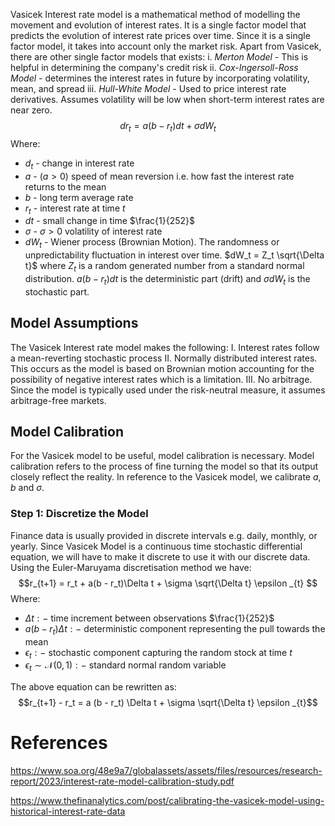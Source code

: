 Vasicek Interest rate model is a mathematical method of modelling the movement and evolution of interest rates. It is a single factor model that predicts the evolution of interest rate prices over time. Since it is a single factor model, it takes into account only the market risk.
Apart from Vasicek, there are other single factor models that exists:
	i. *Merton Model -* This is helpful in determining the company's credit risk
	ii. *Cox-Ingersoll-Ross Model -* determines the interest rates in future by incorporating volatility, mean, and spread
	iii. *Hull-White Model -* Used to price interest rate derivatives. Assumes volatility will be low when short-term interest rates are near zero.
$$dr_t = a(b -r_t)dt + \sigma dW_t$$
Where:

- $d_t$ - change in interest rate
- $a$ - $(a > 0)$ speed of mean reversion i.e. how fast the interest rate returns to the mean
- $b$ - long term average rate
- $r_t$ - interest rate at time $t$
- $dt$ - small change in time $\frac{1}{252}$
- $\sigma$ - $\sigma > 0$ volatility of interest rate
- $dW_t$ - Wiener process (Brownian Motion). The randomness or unpredictability fluctuation in interest over time. $dW_t = Z_t  \sqrt{\Delta t}$  where $Z_t$ is a random generated number from a standard normal distribution.
$a(b-r_t)dt$ is the deterministic part (drift) and $\sigma dW_t$ is the stochastic part.

## Model Assumptions
The Vasicek Interest rate model makes the following:
	I. Interest rates follow a mean-reverting stochastic process
	II. Normally distributed interest rates. This occurs as the model is based on Brownian motion accounting for the possibility of negative interest rates which is a limitation.
	III. No arbitrage. Since the model is typically used under the risk-neutral measure, it assumes arbitrage-free markets.
## Model Calibration

For the Vasicek model to be useful, model calibration is necessary. Model calibration refers to the process of fine turning the model so that its output closely reflect the reality. In reference to the Vasicek model, we calibrate $a,b$ and $\sigma$. 

### Step 1: Discretize the Model
Finance data is usually provided in discrete intervals e.g. daily, monthly, or yearly. Since Vasicek Model is a continuous time stochastic differential equation, we will have to make it discrete to use it with our discrete data. Using the Euler-Maruyama discretisation method we have:
$$r_{t+1} = r_t + a(b - r_t)\Delta t + \sigma \sqrt{\Delta t} \epsilon _{t} $$
Where:
- $\Delta t : -$ time increment between observations $\frac{1}{252}$
- $a (b -r_t) \Delta t :-$ deterministic component representing the pull towards the mean
- $\epsilon _t : -$ stochastic component capturing the random stock at time $t$
- $\epsilon _t \sim \mathcal{N}(0,1) :-$ standard normal random variable

The above equation can be rewritten as:
$$r_{t+1} - r_t = a (b - r_t) \Delta t + \sigma \sqrt{\Delta t} \epsilon _{t}$$


# References
https://www.soa.org/48e9a7/globalassets/assets/files/resources/research-report/2023/interest-rate-model-calibration-study.pdf

https://www.thefinanalytics.com/post/calibrating-the-vasicek-model-using-historical-interest-rate-data
